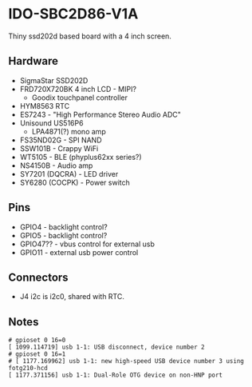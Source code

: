 # IDO-SBC2D86-V1A

Thiny ssd202d based board with a 4 inch screen.

## Hardware

- SigmaStar SSD202D
- FRD720X720BK 4 inch LCD - MIPI?
  - Goodix touchpanel controller
- HYM8563 RTC
- ES7243 - "High Performance Stereo Audio ADC"
- Unisound US516P6
  - LPA4871(?) mono amp
- FS35ND02G - SPI NAND
- SSW101B - Crappy WiFi
- WT5105 - BLE (phyplus62xx series?)
- NS4150B - Audio amp
- SY7201 (DQCRA) - LED driver
- SY6280 (COCPK) - Power switch


## Pins

- GPIO4 - backlight control?
- GPIO5 - backlight control?
- GPIO47?? - vbus control for external usb
- GPIO11 - external usb power control

## Connectors

- J4 i2c is i2c0, shared with RTC.

## Notes

```
# gpioset 0 16=0
[ 1099.114719] usb 1-1: USB disconnect, device number 2
# gpioset 0 16=1
# [ 1177.169962] usb 1-1: new high-speed USB device number 3 using fotg210-hcd
[ 1177.371156] usb 1-1: Dual-Role OTG device on non-HNP port
```
